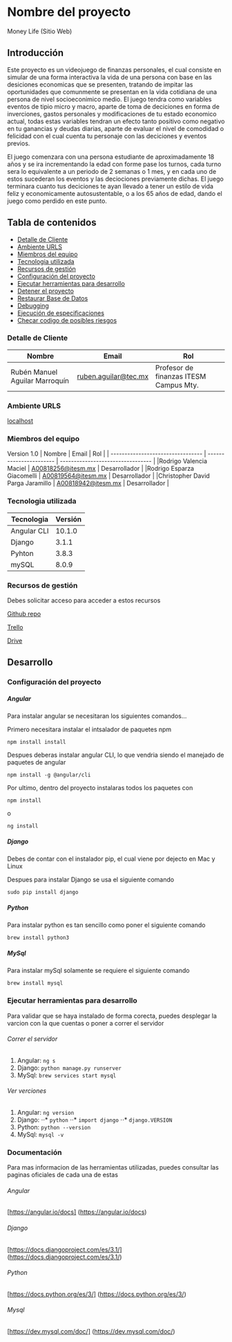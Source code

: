 # Nombre del proyecto

Money Life (Sitio Web)

## Introducción

Este proyecto es un videojuego de finanzas personales, el cual consiste en simular de una forma interactiva la vida de una persona con base en las desiciones economicas que se presenten, tratando de impitar las oportunidades que comunmente se presentan en la vida cotidiana de una persona de nivel socioeconimico medio. El juego tendra como variables eventos de tipio micro y macro, aparte de toma de deciciones en forma de inverciones, gastos personales y modificaciones de tu estado economico actual, todas estas variables tendran un efecto tanto positivo como negativo en tu ganancias y deudas diarias, aparte de evaluar el nivel de comodidad o felicidad con el cual cuenta tu personaje con las deciciones y eventos previos.

El juego comenzara con una persona estudiante de aproximadamente 18 años y se ira incrementando la edad con forme pase los turnos, cada turno sera lo equivalente a un periodo de 2 semanas o 1 mes, y en cada uno de estos sucederan los eventos y las deciociones previamente dichas. El juego terminara cuanto tus deciciones te ayan llevado a tener un estilo de vida feliz y economicamente autosustentable, o a los 65 años de edad, dando el juego como perdido en este punto.  

## Tabla de contenidos

* [Detalle de Cliente](#client-details)
* [Ambiente URLS](#environment-urls)
* [Miembros del equipo](#team-members)
* [Tecnologia utilizada](#technology-stack)
* [Recursos de gestión](#management-resources)
* [Configuración del proyecto](#setup-the-project)
* [Ejecutar herramientas para desarrollo](#running-the-stack-for-development)
* [Detener el proyecto](#stop-the-project)
* [Restaurar Base de Datos](#restoring-the-database)
* [Debugging](#debugging)
* [Ejecución de especificaciones](#running-specs)
* [Checar codigo de posibles riesgos](#checking-code-for-potential-issues)

### Detalle de Cliente

| Nombre                          | Email                | Rol                                                                               |
| ------------------------------ | -------------------- | ---------------------------------------------------------------------------------- |
| Rubén Manuel Aguilar Marroquín | ruben.aguilar@tec.mx | Profesor de finanzas ITESM Campus Mty. |

### Ambiente URLS

[localhost](http://localhost:3000/) 

### Miembros del equipo

Version 1.0
| Nombre                              | Email                   | Rol                              |
| --------------------------------- | ----------------------- | --------------------------------- |
|Rodrigo Valencia Maciel            | A00818256@itesm.mx      | Desarrollador                     |
|Rodrigo Esparza Giacomelli         | A00819564@itesm.mx      | Desarrollador                     |
|Christopher David Parga Jaramillo  | A00818942@itesm.mx      | Desarrollador                     |


### Tecnologia utilizada


| Tecnologia      | Versión      |
| --------------- | ------------ |
| Angular CLI     | 10.1.0       |
| Django          | 3.1.1        |
| Pyhton          | 3.8.3        |
| mySQL           | 8.0.9        |


### Recursos de gestión

Debes solicitar acceso para acceder a estos recursos

[Github repo](https://github.com/ChristopherParga/PersonalDevelopment)

[Trello](https://trello.com/b/qKyp3rHZ/personal-development)

[Drive](https://drive.google.com/drive/folders/1tLua2-ePArqoOsd-bFwI_NKb_JG6Xsz8?usp=sharing)

## Desarrollo

### Configuración del proyecto

##### Angular

Para instalar angular se necesitaran los siguientes comandos...

Primero necesitara instalar el intsalador de paquetes npm

`npm install install`

Despues deberas instalar angular CLI, lo que vendria siendo el manejado de paquetes de angular

`npm install -g @angular/cli`

Por ultimo, dentro del proyecto instalaras todos los paquetes con 

`npm install`

o

`ng install`

##### Django

Debes de contar con el instalador pip, el cual viene por dejecto en Mac y Linux

Despues para instalar Django se usa el siguiente comando

`sudo pip install django`

##### Python

Para instalar python es tan sencillo como poner el siguiente comando

`brew install python3`

##### MySql

Para instalar mySql solamente se requiere el siguiente comando

`brew install mysql`

### Ejecutar herramientas para desarrollo

Para validar que se haya instalado de forma corecta, puedes desplegar la varcion con la que cuentas o poner a correr el servidor

###### Correr el servidor 

1. Angular: `ng s`
2. Django: `python manage.py runserver`
3. MySql: `brew services start mysql`

###### Ver verciones

1. Angular: `ng version`
2. Django: 
⋅⋅* `python`
⋅⋅* `import django`
⋅⋅* `django.VERSION`
1. Python: `python --version`
2. MySql: `mysql -v`

### Documentación

Para mas informacion de las herramientas utilizadas, puedes consultar las paginas oficiales de cada una de estas

###### Angular
[https://angular.io/docs] (https://angular.io/docs)

###### Django
[https://docs.djangoproject.com/es/3.1/] (https://docs.djangoproject.com/es/3.1/)

###### Python
[https://docs.python.org/es/3/] (https://docs.python.org/es/3/)

###### Mysql
[https://dev.mysql.com/doc/] (https://dev.mysql.com/doc/)




